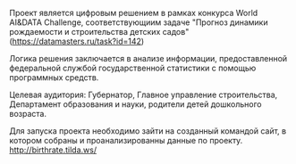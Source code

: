 Проект является цифровым решением в рамках конкурса World AI&DATA Challenge, соответствующиим задаче "Прогноз динамики рождаемости и строительства детских садов" (https://datamasters.ru/task?id=142)

Логика решения заключается в анализе информации, предоставленной федеральной службой государственной статистики с помощью программных средств.

Целевая аудитория: Губернатор, Главное управление строительства, Департамент образования и науки, родители детей дошкольного возраста.

Для запуска проекта необходимо зайти на созданный командой сайт, в котором собраны и проанализированны данные по проекту.
http://birthrate.tilda.ws/

